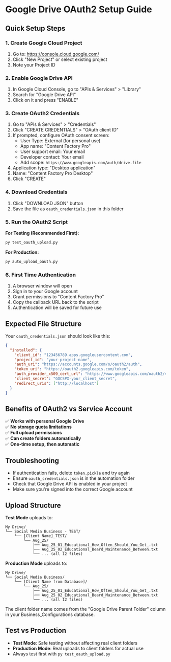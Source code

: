 # Google Drive OAuth2 Setup Guide

## Quick Setup Steps

### 1. Create Google Cloud Project
1. Go to: https://console.cloud.google.com/
2. Click "New Project" or select existing project
3. Note your Project ID

### 2. Enable Google Drive API
1. In Google Cloud Console, go to "APIs & Services" > "Library"
2. Search for "Google Drive API"
3. Click on it and press "ENABLE"

### 3. Create OAuth2 Credentials
1. Go to "APIs & Services" > "Credentials"
2. Click "CREATE CREDENTIALS" > "OAuth client ID"
3. If prompted, configure OAuth consent screen:
   - User Type: External (for personal use)
   - App name: "Content Factory Pro"
   - User support email: Your email
   - Developer contact: Your email
   - Add scope: `https://www.googleapis.com/auth/drive.file`
4. Application type: "Desktop application"
5. Name: "Content Factory Pro Desktop"
6. Click "CREATE"

### 4. Download Credentials
1. Click "DOWNLOAD JSON" button
2. Save the file as `oauth_credentials.json` in this folder

### 5. Run the OAuth2 Script

**For Testing (Recommended First):**
```bash
py test_oauth_upload.py
```

**For Production:**
```bash
py auto_upload_oauth.py
```

### 6. First Time Authentication
1. A browser window will open
2. Sign in to your Google account
3. Grant permissions to "Content Factory Pro"
4. Copy the callback URL back to the script
5. Authentication will be saved for future use

## Expected File Structure

Your `oauth_credentials.json` should look like this:
```json
{
  "installed": {
    "client_id": "123456789.apps.googleusercontent.com",
    "project_id": "your-project-name",
    "auth_uri": "https://accounts.google.com/o/oauth2/auth",
    "token_uri": "https://oauth2.googleapis.com/token",
    "auth_provider_x509_cert_url": "https://www.googleapis.com/oauth2/v1/certs",
    "client_secret": "GOCSPX-your_client_secret",
    "redirect_uris": ["http://localhost"]
  }
}
```

## Benefits of OAuth2 vs Service Account

✅ **Works with personal Google Drive**  
✅ **No storage quota limitations**  
✅ **Full upload permissions**  
✅ **Can create folders automatically**  
✅ **One-time setup, then automatic**  

## Troubleshooting

- If authentication fails, delete `token.pickle` and try again
- Ensure `oauth_credentials.json` is in the automation folder
- Check that Google Drive API is enabled in your project
- Make sure you're signed into the correct Google account

## Upload Structure

**Test Mode** uploads to:
```
My Drive/
└── Social Media Business - TEST/
    └── [Client Name]_TEST/
        └── Aug_25/
            ├── Aug_25_01_Educational_How_Often_Should_You_Get_.txt
            ├── Aug_25_02_Educational_Beard_Maintenance_Between.txt
            └── ... (all 12 files)
```

**Production Mode** uploads to:
```
My Drive/
└── Social Media Business/
    └── [Client Name from Database]/
        └── Aug_25/
            ├── Aug_25_01_Educational_How_Often_Should_You_Get_.txt
            ├── Aug_25_02_Educational_Beard_Maintenance_Between.txt
            └── ... (all 12 files)
```

The client folder name comes from the "Google Drive Parent Folder" column in your Business_Configurations database.

## Test vs Production

- **Test Mode**: Safe testing without affecting real client folders
- **Production Mode**: Real uploads to client folders for actual use
- Always test first with `py test_oauth_upload.py`